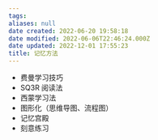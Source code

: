 ```yaml
---
tags: 
aliases: null
date created: 2022-06-20 19:58:18
date modified: 2022-06-06T22:46:24.000Z
date updated: 2022-12-01 17:55:23
title: 记忆方法
---
```



- 费曼学习技巧
- SQ3R 阅读法
- 西蒙学习法
- 图形化（思维导图、流程图）
- 记忆宫殿
- 刻意练习
